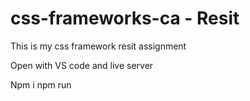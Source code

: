 # css-frameworks-ca - Resit
This is my  css framework resit assignment


Open with VS code and live server

Npm i
npm run
